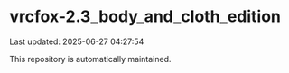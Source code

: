 # vrcfox-2.3_body_and_cloth_edition

Last updated: 2025-06-27 04:27:54

This repository is automatically maintained.
